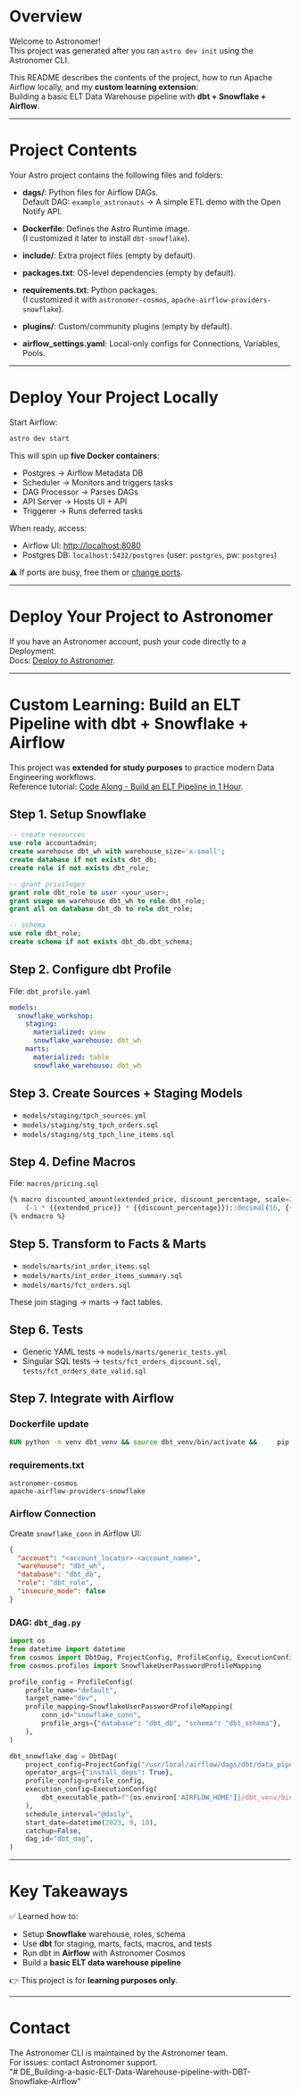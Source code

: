 # Overview

Welcome to Astronomer!  
This project was generated after you ran `astro dev init` using the Astronomer CLI.  

This README describes the contents of the project, how to run Apache Airflow locally, and my **custom learning extension**:  
Building a basic ELT Data Warehouse pipeline with **dbt + Snowflake + Airflow**.

---

# Project Contents

Your Astro project contains the following files and folders:

- **dags/**: Python files for Airflow DAGs.  
  Default DAG: `example_astronauts` → A simple ETL demo with the Open Notify API.

- **Dockerfile**: Defines the Astro Runtime image.  
  (I customized it later to install `dbt-snowflake`).

- **include/**: Extra project files (empty by default).

- **packages.txt**: OS-level dependencies (empty by default).

- **requirements.txt**: Python packages.  
  (I customized it with `astronomer-cosmos`, `apache-airflow-providers-snowflake`).

- **plugins/**: Custom/community plugins (empty by default).

- **airflow_settings.yaml**: Local-only configs for Connections, Variables, Pools.

---

# Deploy Your Project Locally

Start Airflow:

```bash
astro dev start
```

This will spin up **five Docker containers**:

- Postgres → Airflow Metadata DB  
- Scheduler → Monitors and triggers tasks  
- DAG Processor → Parses DAGs  
- API Server → Hosts UI + API  
- Triggerer → Runs deferred tasks  

When ready, access:  
- Airflow UI: [http://localhost:8080](http://localhost:8080)  
- Postgres DB: `localhost:5432/postgres` (user: `postgres`, pw: `postgres`)  

⚠️ If ports are busy, free them or [change ports](https://www.astronomer.io/docs/astro/cli/troubleshoot-locally#ports-are-not-available-for-my-local-airflow-webserver).

---

# Deploy Your Project to Astronomer

If you have an Astronomer account, push your code directly to a Deployment.  
Docs: [Deploy to Astronomer](https://www.astronomer.io/docs/astro/deploy-code/).

---

# Custom Learning: Build an ELT Pipeline with dbt + Snowflake + Airflow

This project was **extended for study purposes** to practice modern Data Engineering workflows.  
Reference tutorial: [Code Along - Build an ELT Pipeline in 1 Hour](https://bittersweet-mall-f00.notion.site/Code-along-build-an-ELT-Pipeline-in-1-Hour-dbt-Snowflake-Airflow-cffab118a21b40b8acd3d595a4db7c15).

## Step 1. Setup Snowflake

```sql
-- create resources
use role accountadmin;
create warehouse dbt_wh with warehouse_size='x-small';
create database if not exists dbt_db;
create role if not exists dbt_role;

-- grant privileges
grant role dbt_role to user <your_user>;
grant usage on warehouse dbt_wh to role dbt_role;
grant all on database dbt_db to role dbt_role;

-- schema
use role dbt_role;
create schema if not exists dbt_db.dbt_schema;
```

## Step 2. Configure dbt Profile

File: `dbt_profile.yaml`

```yaml
models:
  snowflake_workshop:
    staging:
      materialized: view
      snowflake_warehouse: dbt_wh
    marts:
      materialized: table
      snowflake_warehouse: dbt_wh
```

## Step 3. Create Sources + Staging Models

- `models/staging/tpch_sources.yml`  
- `models/staging/stg_tpch_orders.sql`  
- `models/staging/stg_tpch_line_items.sql`

## Step 4. Define Macros

File: `macros/pricing.sql`

```sql
{% macro discounted_amount(extended_price, discount_percentage, scale=2) %}
    (-1 * {{extended_price}} * {{discount_percentage}})::decimal(16, {{ scale }})
{% endmacro %}
```

## Step 5. Transform to Facts & Marts

- `models/marts/int_order_items.sql`  
- `models/marts/int_order_items_summary.sql`  
- `models/marts/fct_orders.sql`  

These join staging → marts → fact tables.

## Step 6. Tests

- Generic YAML tests → `models/marts/generic_tests.yml`  
- Singular SQL tests → `tests/fct_orders_discount.sql`, `tests/fct_orders_date_valid.sql`

## Step 7. Integrate with Airflow

### Dockerfile update

```dockerfile
RUN python -m venv dbt_venv && source dbt_venv/bin/activate &&     pip install --no-cache-dir dbt-snowflake && deactivate
```

### requirements.txt

```
astronomer-cosmos
apache-airflow-providers-snowflake
```

### Airflow Connection

Create `snowflake_conn` in Airflow UI:

```json
{
  "account": "<account_locator>-<account_name>",
  "warehouse": "dbt_wh",
  "database": "dbt_db",
  "role": "dbt_role",
  "insecure_mode": false
}
```

### DAG: `dbt_dag.py`

```python
import os
from datetime import datetime
from cosmos import DbtDag, ProjectConfig, ProfileConfig, ExecutionConfig
from cosmos.profiles import SnowflakeUserPasswordProfileMapping

profile_config = ProfileConfig(
    profile_name="default",
    target_name="dev",
    profile_mapping=SnowflakeUserPasswordProfileMapping(
        conn_id="snowflake_conn",
        profile_args={"database": "dbt_db", "schema": "dbt_schema"},
    ),
)

dbt_snowflake_dag = DbtDag(
    project_config=ProjectConfig("/usr/local/airflow/dags/dbt/data_pipeline"),
    operator_args={"install_deps": True},
    profile_config=profile_config,
    execution_config=ExecutionConfig(
        dbt_executable_path=f"{os.environ['AIRFLOW_HOME']}/dbt_venv/bin/dbt"
    ),
    schedule_interval="@daily",
    start_date=datetime(2023, 9, 10),
    catchup=False,
    dag_id="dbt_dag",
)
```

---

# Key Takeaways

✅ Learned how to:  
- Setup **Snowflake** warehouse, roles, schema  
- Use **dbt** for staging, marts, facts, macros, and tests  
- Run dbt in **Airflow** with Astronomer Cosmos  
- Build a **basic ELT data warehouse pipeline**  

👉 This project is for **learning purposes only**.  

---

# Contact

The Astronomer CLI is maintained by the Astronomer team.  
For issues: contact Astronomer support.  
"# DE_Building-a-basic-ELT-Data-Warehouse-pipeline-with-DBT-Snowflake-Airflow" 
